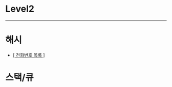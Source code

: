 # Level2
---
# 해시
- [[ 전화번호 목록 ]](https://github.com/chldydgh4687/self.OJ-Algorithm/blob/master/programmersOJ/Level2/%EC%A0%84%ED%99%94%EB%B2%88%ED%98%B8_%EB%AA%A9%EB%A1%9D.md)

# 스택/큐
